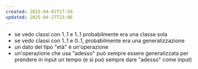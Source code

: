 ```yaml
---
created: 2025-04-01T17:50
updated: 2025-04-27T23:06
---
```

- se vedo classi con 1..1 e 1..1 probabilmente era una classe sola
- se vedo classi con 1..1 e 0..1, probabilmente era una generalizzazione
- un dato del tipo "età" è un'operazione
- un'operazione che usa "adesso" può sempre essere generalizzata per prendere in input un tempo (e si può sempre dare "adesso" come input)
